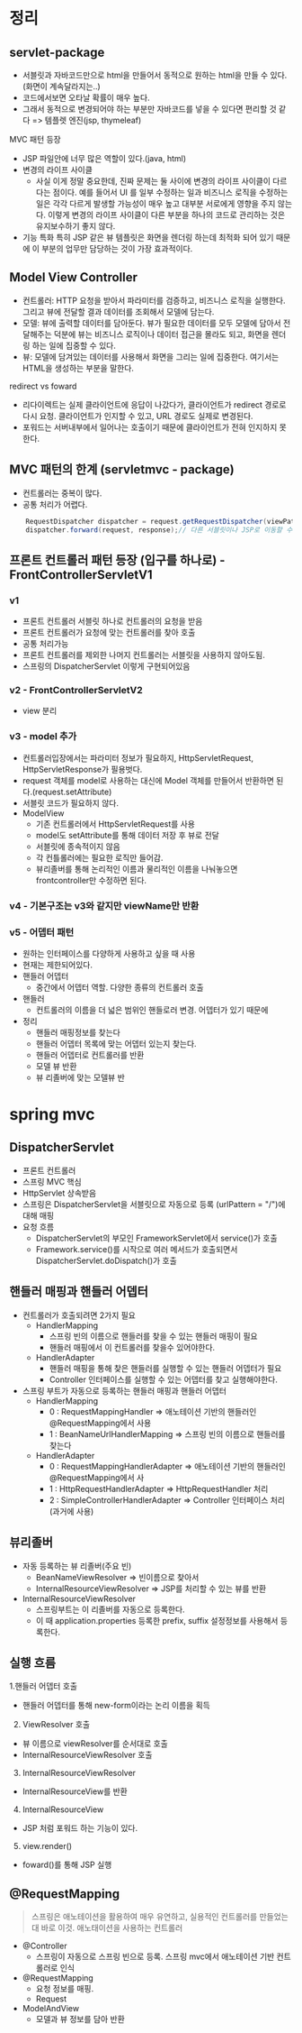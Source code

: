 # 정리

## servlet-package
 * 서블릿과 자바코드만으로 html을 만들어서 동적으로 원하는 html을 만들 수 있다.(화면이 계속달라지는..)
 * 코드에서보면 오타날 확률이 매우 높다.
 * 그래서 동적으로 변경되어야 하는 부분만 자바코드를 넣을 수 있다면 편리할 것 같다 => 템플렛 엔진(jsp, thymeleaf)
 
MVC 패턴 등장
 * JSP 파일안에 너무 많은 역할이 있다.(java, html)
 * 변경의 라이프 사이클
   * 사실 이게 정말 중요한데, 진짜 문제는 둘 사이에 변경의 라이프 사이클이 다르다는 점이다. 예를 들어서 UI 를 일부 수정하는 일과 비즈니스 로직을 수정하는 일은 각각 다르게 발생할 가능성이 매우 높고 대부분 서로에게 영향을 주지 않는다. 이렇게 변경의 라이프 사이클이 다른 부분을 하나의 코드로 관리하는 것은 유지보수하기 좋지 않다.
 * 기능 특화
   특히 JSP 같은 뷰 템플릿은 화면을 렌더링 하는데 최적화 되어 있기 때문에 이 부분의 업무만 담당하는 것이 가장 효과적이다.

## Model View Controller
- 컨트롤러: HTTP 요청을 받아서 파라미터를 검증하고, 비즈니스 로직을 실행한다. 그리고 뷰에 전달할 결과 데이터를 조회해서 모델에 담는다.
- 모델: 뷰에 출력할 데이터를 담아둔다. 뷰가 필요한 데이터를 모두 모델에 담아서 전달해주는 덕분에 뷰는 비즈니스 로직이나 데이터 접근을 몰라도 되고, 화면을 렌더링 하는 일에 집중할 수 있다.
-  뷰: 모델에 담겨있는 데이터를 사용해서 화면을 그리는 일에 집중한다. 여기서는 HTML을 생성하는 부분을 말한다.

redirect vs foward
 * 리다이렉트는 실제 클라이언트에 응답이 나갔다가, 클라이언트가 redirect 경로로 다시 요청. 클라이언트가 인지할 수 있고, URL 경로도 실제로 변경된다.
 * 포워드는 서버내부에서 일어나는 호출이기 때문에 클라이언트가 전혀 인지하지 못한다.

## MVC 패턴의 한계 (servletmvc - package)
- 컨트롤러는 중복이 많다.
- 공통 처리가 어렵다.

```java
    RequestDispatcher dispatcher = request.getRequestDispatcher(viewPath);
    dispatcher.forward(request, response);// 다른 서블릿이나 JSP로 이동할 수 있는 기능
```

## 프론트 컨트롤러 패턴 등장 (입구를 하나로) - FrontControllerServletV1
### v1
- 프론트 컨트롤러 서블릿 하나로 컨트롤러의 요청을 받음
- 프론트 컨트롤러가 요청에 맞는 컨트롤러를 찾아 호출
- 공통 처리가능
- 프론트 컨트롤러를 제외한 나머지 컨트롤러는 서블릿을 사용하지 않아도됨.
- 스프링의 DispatcherServlet 이렇게 구현되어있음

### v2 - FrontControllerServletV2
- view 분리

### v3 - model 추가
- 컨트롤러입장에서는 파라미터 정보가 필요하지, HttpServletRequest, HttpServletResponse가 필용벗다.
- request 객체를 model로 사용하는 대신에 Model 객체를 만들어서 반환하면 된다.(request.setAttribute)
- 서블릿 코드가 필요하지 않다.
- ModelView
  - 기존 컨트롤러에서 HttpServletRequest를 사용
  - model도 setAttribute를 통해 데이터 저장 후 뷰로 전달
  - 서블릿에 종속적이지 않음
  - 각 컨틀롤러에는 필요한 로직만 들어감.
  - 뷰리졸버를 통해 논리적인 이름과 물리적인 이름을 나눠놓으면 frontcontroller만 수정하면 된다.

### v4 - 기본구조는 v3와 같지만 viewName만 반환


### v5 - 어뎁터 패턴
- 원하는 인터페이스를 다양하게 사용하고 싶을 때 사용
- 현재는 제한되어있다.
- 핸들러 어뎁터
  - 중간에서 어뎁터 역할. 다양한 종류의 컨트롤러 호출
- 핸들러 
  - 컨트롤러의 이름을 더 넓은 범위인 핸들로러 변경. 어뎁터가 있기 때문에  
- 정리
  - 핸들러 매핑정보를 찾는다
  - 핸들러 어뎁터 목록에 맞는 어뎁터 있는지 찾는다.
  - 핸들러 어뎁터로 컨트롤러를 반환
  - 모델 뷰 반환
  - 뷰 리졸버에 맞는 모델뷰 반 

# spring mvc 

## DispatcherServlet
  - 프론트 컨트롤러
  - 스프링 MVC 핵심
  - HttpServlet 상속받음
  - 스프링은 DispatcherServlet을 서블릿으로 자동으로 등록 (urlPattern = "/")에 대해 매핑
  - 요청 흐름
    - DispatcherServlet의 부모인 FrameworkServlet에서 service()가 호출 
    - Framework.service()를 시작으로 여러 메서드가 호출되면서 DispatcherServlet.doDispatch()가 호출

## 핸들러 매핑과 핸들러 어뎁터

- 컨트롤러가 호출되려면 2가지 필요
  - HandlerMapping
    - 스프링 빈의 이름으로 핸들러를 찾을 수 있는 핸들러 매핑이 필요
    - 핸들러 매핑에서 이 컨트롤러를 찾을수 있어야한다.
  - HandlerAdapter
    - 핸들러 매핑을 통해 찾은 핸들러를 실행할 수 있는 핸들러 어뎁터가 필요
    - Controller 인터페이스를 실행할 수 있는 어뎁터를 찾고 실행해야한다.
- 스프링 부트가 자동으로 등록하는 핸들러 매핑과 핸들러 어뎁터
  - HandlerMapping
    - 0 : RequestMappingHandler => 애노테이션 기반의 핸들러인 @RequestMapping에서 사용
    - 1 : BeanNameUrlHandlerMapping => 스프링 빈의 이름으로 핸들러를 찾는다
  - HandlerAdapter
    - 0 : RequestMappingHandlerAdapter => 애노테이션 기반의 핸들러인 @RequestMapping에서 사
    - 1 : HttpRequestHandlerAdapter => HttpRequestHandler 처리
    - 2 : SimpleControllerHandlerAdapter => Controller 인터페이스 처리(과거에 사용)


## 뷰리졸버
- 자동 등록하는 뷰 리졸버(주요 빈)
  - BeanNameViewResolver => 빈이름으로 찾아서
  - InternalResourceViewResolver => JSP를 처리할 수 있는 뷰를 반환
- InternalResourceViewResolver
  - 스프링부트는 이 리졸버를 자동으로 등록한다.
  - 이 때 application.properties 등록한 prefix, suffix 설정정보를 사용해서 등록한다.

## 실행 흐름
1.핸들러 어뎁터 호출
  - 핸들러 어뎁터를 통해 new-form이라는 논리 이름을 획득
2. ViewResolver 호출
  - 뷰 이름으로 viewResolver를 순서대로 호출
  - InternalResourceViewResolver 호출
3. InternalResourceViewResolver
  - InternalResourceView를 반환
4. InternalResourceView
  - JSP 처럼 포워드 하는 기능이 있다.
5. view.render()
  - foward()를 통해 JSP 실행

## @RequestMapping
> 스프링은 애노테이션을 활용하여 매우 유연하고, 실용적인 컨트롤러를 만들었는대 바로 이것.
애노태이션을 사용하는 컨트롤러
- @Controller 
  - 스프링이 자동으로 스프링 빈으로 등록. 스프링 mvc에서 애노테이션 기반 컨트롤러로 인식
- @RequestMapping 
  - 요청 정보를 매핑.
  - Request
- ModelAndView
  - 모델과 뷰 정보를 담아 반환


